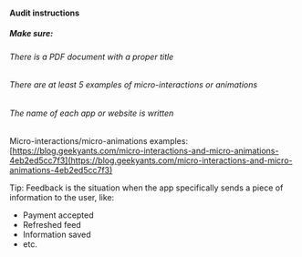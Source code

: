 #### Audit instructions

##### Make sure: 

###### There is a PDF document with a proper title
###### There are at least 5 examples of micro-interactions or animations
###### The name of each app or website is written

Micro-interactions/micro-animations examples: [https://blog.geekyants.com/micro-interactions-and-micro-animations-4eb2ed5cc7f3](https://blog.geekyants.com/micro-interactions-and-micro-animations-4eb2ed5cc7f3)

Tip: Feedback is the situation when the app specifically sends a piece of information to the user, like: 

- Payment accepted
- Refreshed feed
- Information saved
- etc.